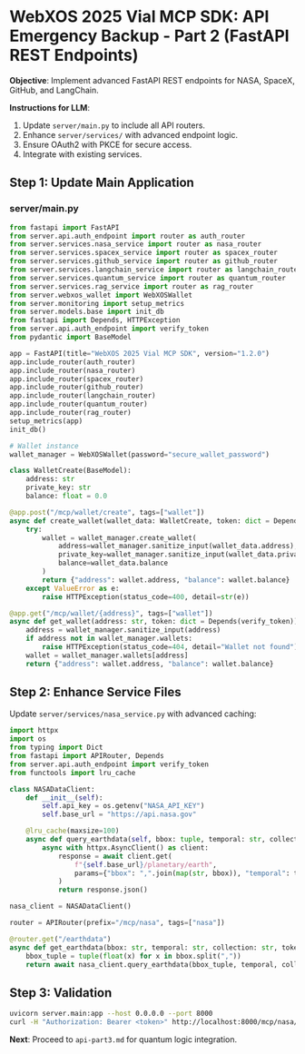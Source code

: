 # WebXOS 2025 Vial MCP SDK: API Emergency Backup - Part 2 (FastAPI REST Endpoints)

**Objective**: Implement advanced FastAPI REST endpoints for NASA, SpaceX, GitHub, and LangChain.

**Instructions for LLM**:
1. Update `server/main.py` to include all API routers.
2. Enhance `server/services/` with advanced endpoint logic.
3. Ensure OAuth2 with PKCE for secure access.
4. Integrate with existing services.

## Step 1: Update Main Application

### server/main.py
```python
from fastapi import FastAPI
from server.api.auth_endpoint import router as auth_router
from server.services.nasa_service import router as nasa_router
from server.services.spacex_service import router as spacex_router
from server.services.github_service import router as github_router
from server.services.langchain_service import router as langchain_router
from server.services.quantum_service import router as quantum_router
from server.services.rag_service import router as rag_router
from server.webxos_wallet import WebXOSWallet
from server.monitoring import setup_metrics
from server.models.base import init_db
from fastapi import Depends, HTTPException
from server.api.auth_endpoint import verify_token
from pydantic import BaseModel

app = FastAPI(title="WebXOS 2025 Vial MCP SDK", version="1.2.0")
app.include_router(auth_router)
app.include_router(nasa_router)
app.include_router(spacex_router)
app.include_router(github_router)
app.include_router(langchain_router)
app.include_router(quantum_router)
app.include_router(rag_router)
setup_metrics(app)
init_db()

# Wallet instance
wallet_manager = WebXOSWallet(password="secure_wallet_password")

class WalletCreate(BaseModel):
    address: str
    private_key: str
    balance: float = 0.0

@app.post("/mcp/wallet/create", tags=["wallet"])
async def create_wallet(wallet_data: WalletCreate, token: dict = Depends(verify_token)):
    try:
        wallet = wallet_manager.create_wallet(
            address=wallet_manager.sanitize_input(wallet_data.address),
            private_key=wallet_manager.sanitize_input(wallet_data.private_key),
            balance=wallet_data.balance
        )
        return {"address": wallet.address, "balance": wallet.balance}
    except ValueError as e:
        raise HTTPException(status_code=400, detail=str(e))

@app.get("/mcp/wallet/{address}", tags=["wallet"])
async def get_wallet(address: str, token: dict = Depends(verify_token)):
    address = wallet_manager.sanitize_input(address)
    if address not in wallet_manager.wallets:
        raise HTTPException(status_code=404, detail="Wallet not found")
    wallet = wallet_manager.wallets[address]
    return {"address": wallet.address, "balance": wallet.balance}
```

## Step 2: Enhance Service Files
Update `server/services/nasa_service.py` with advanced caching:
```python
import httpx
import os
from typing import Dict
from fastapi import APIRouter, Depends
from server.api.auth_endpoint import verify_token
from functools import lru_cache

class NASADataClient:
    def __init__(self):
        self.api_key = os.getenv("NASA_API_KEY")
        self.base_url = "https://api.nasa.gov"

    @lru_cache(maxsize=100)
    async def query_earthdata(self, bbox: tuple, temporal: str, collection: str) -> Dict:
        async with httpx.AsyncClient() as client:
            response = await client.get(
                f"{self.base_url}/planetary/earth",
                params={"bbox": ",".join(map(str, bbox)), "temporal": temporal, "collection": collection, "api_key": self.api_key}
            )
            return response.json()

nasa_client = NASADataClient()

router = APIRouter(prefix="/mcp/nasa", tags=["nasa"])

@router.get("/earthdata")
async def get_earthdata(bbox: str, temporal: str, collection: str, token: dict = Depends(verify_token)):
    bbox_tuple = tuple(float(x) for x in bbox.split(","))
    return await nasa_client.query_earthdata(bbox_tuple, temporal, collection)
```

## Step 3: Validation
```bash
uvicorn server.main:app --host 0.0.0.0 --port 8000
curl -H "Authorization: Bearer <token>" http://localhost:8000/mcp/nasa/earthdata?bbox=-180,-90,180,90&temporal=2023-01-01/2023-12-31&collection=MODIS
```

**Next**: Proceed to `api-part3.md` for quantum logic integration.